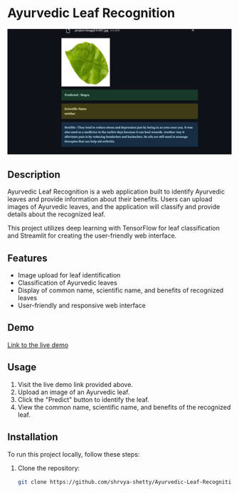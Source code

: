 # Ayurvedic Leaf Recognition

![DEMO](<Screenshot 2023-09-23 210053.png>)


## Description

Ayurvedic Leaf Recognition is a web application built to identify Ayurvedic leaves and provide information about their benefits. Users can upload images of Ayurvedic leaves, and the application will classify and provide details about the recognized leaf.

This project utilizes deep learning with TensorFlow for leaf classification and Streamlit for creating the user-friendly web interface.

## Features

- Image upload for leaf identification
- Classification of Ayurvedic leaves
- Display of common name, scientific name, and benefits of recognized leaves
- User-friendly and responsive web interface

## Demo

[Link to the live demo](<http://localhost:8501/>)

## Usage

1. Visit the live demo link provided above.
2. Upload an image of an Ayurvedic leaf.
3. Click the "Predict" button to identify the leaf.
4. View the common name, scientific name, and benefits of the recognized leaf.

## Installation

To run this project locally, follow these steps:

1. Clone the repository:

   ```bash
   git clone https://github.com/shrvya-shetty/Ayurvedic-Leaf-Recognition.git


